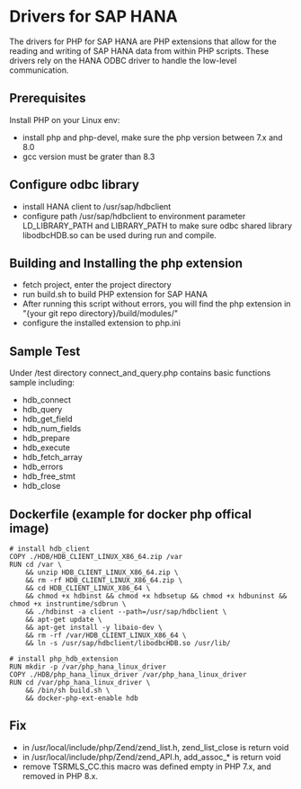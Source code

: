 # Drivers for SAP HANA
The drivers for PHP for SAP HANA are PHP extensions that allow for the 
reading and writing of SAP HANA data from within PHP scripts. These drivers 
rely on the HANA ODBC driver to handle the low-level communication.

## Prerequisites
Install PHP on your Linux env:
* install php and php-devel, make sure the php version between 7.x and 8.0
* gcc version must be grater than 8.3

## Configure odbc library
* install HANA client to /usr/sap/hdbclient
* configure path /usr/sap/hdbclient to environment parameter LD_LIBRARY_PATH and LIBRARY_PATH to make sure odbc shared library libodbcHDB.so can be used during run and compile.

## Building and Installing the php extension
* fetch project, enter the project directory
* run build.sh to build PHP extension for SAP HANA
* After running this script without errors, you will find the php extension in "{your git repo directory}/build/modules/"
* configure the installed extension to php.ini

## Sample Test 
Under /test directory connect_and_query.php contains basic functions sample including:
 * hdb_connect 
 * hdb_query
 * hdb_get_field
 * hdb_num_fields
 * hdb_prepare
 * hdb_execute
 * hdb_fetch_array
 * hdb_errors
 * hdb_free_stmt
 * hdb_close

## Dockerfile (example for docker php offical image)
```
# install hdb_client
COPY ./HDB/HDB_CLIENT_LINUX_X86_64.zip /var
RUN cd /var \ 
    && unzip HDB_CLIENT_LINUX_X86_64.zip \ 
    && rm -rf HDB_CLIENT_LINUX_X86_64.zip \ 
    && cd HDB_CLIENT_LINUX_X86_64 \ 
    && chmod +x hdbinst && chmod +x hdbsetup && chmod +x hdbuninst && chmod +x instruntime/sdbrun \ 
    && ./hdbinst -a client --path=/usr/sap/hdbclient \ 
    && apt-get update \ 
    && apt-get install -y libaio-dev \ 
    && rm -rf /var/HDB_CLIENT_LINUX_X86_64 \ 
    && ln -s /usr/sap/hdbclient/libodbcHDB.so /usr/lib/

# install php_hdb_extension
RUN mkdir -p /var/php_hana_linux_driver
COPY ./HDB/php_hana_linux_driver /var/php_hana_linux_driver
RUN cd /var/php_hana_linux_driver \ 
    && /bin/sh build.sh \
    && docker-php-ext-enable hdb
```

## Fix
* in /usr/local/include/php/Zend/zend_list.h, zend_list_close is return void
* in /usr/local/include/php/Zend/zend_API.h, add_assoc_* is return void
* remove TSRMLS_CC.this macro was defined empty in PHP 7.x, and removed in PHP 8.x.